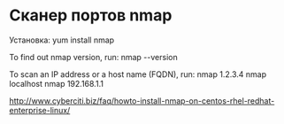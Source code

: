 # Сканер портов nmap

Установка: 
yum install nmap


To find out nmap version, run:
nmap --version


To scan an IP address or a host name (FQDN), run:
nmap 1.2.3.4
nmap localhost
nmap 192.168.1.1

http://www.cyberciti.biz/faq/howto-install-nmap-on-centos-rhel-redhat-enterprise-linux/